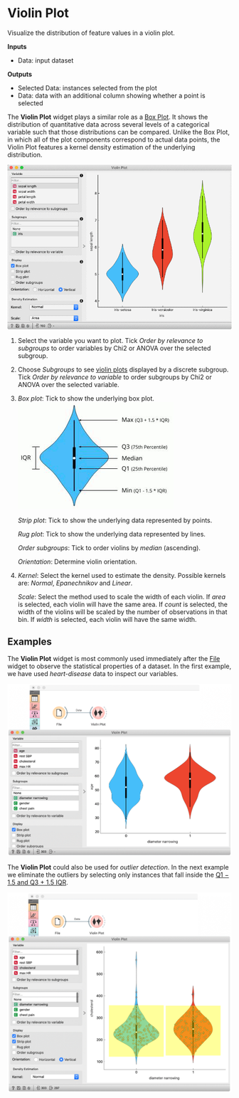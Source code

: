Violin Plot
===========

Visualize the distribution of feature values in a violin plot.

**Inputs**

- Data: input dataset

**Outputs**

- Selected Data: instances selected from the plot
- Data: data with an additional column showing whether a point is selected

The **Violin Plot** widget plays a similar role as a [Box Plot](boxplot.md). It shows the distribution of quantitative data across several levels of a categorical variable such that those distributions can be compared. Unlike the Box Plot, in which all of the plot components correspond to actual data points, the Violin Plot features a kernel density estimation of the underlying distribution.

![](images/ViolinPlot-stamped.png)


1. Select the variable you want to plot. Tick *Order by relevance to subgroups* to order variables by Chi2 or ANOVA over the selected subgroup.
2. Choose *Subgroups* to see [violin plots](https://en.wikipedia.org/wiki/Violin_plot) displayed by a discrete subgroup. Tick *Order by relevance to variable* to order subgroups by Chi2 or ANOVA over the selected variable.
3.  *Box plot*: Tick to show the underlying box plot.
    ![](images/ViolinPlot-boxplot.png)

    *Strip plot*: Tick to show the underlying data represented by points.
    
    *Rug plot*: Tick to show the underlying data represented by lines.
    
    *Order subgroups*: Tick to order violins by *median* (ascending).
    
    *Orientation*: Determine violin orientation.
4.  *Kernel*: Select the kernel used to estimate the density. Possible kernels are: *Normal*, *Epanechnikov* and *Linear*.

    *Scale*: Select the method used to scale the width of each violin. If *area* is selected, each violin will have the same area. If *count* is selected, the width of the violins will be scaled by the number of observations in that bin. If *width* is selected, each violin will have the same width.

Examples
--------

The **Violin Plot** widget is most commonly used immediately after the [File](../data/file.md) widget to observe the statistical properties of a dataset. In the first example, we have used *heart-disease* data to inspect our variables.

![](images/ViolinPlot-example1.png)

The **Violin Plot** could also be used for *outlier detection*. In the next example we eliminate the outliers by selecting only instances that fall inside the [Q1 − 1.5  and Q3 + 1.5 IQR](https://en.wikipedia.org/wiki/Interquartile_range).

![](images/ViolinPlot-example2.png)
